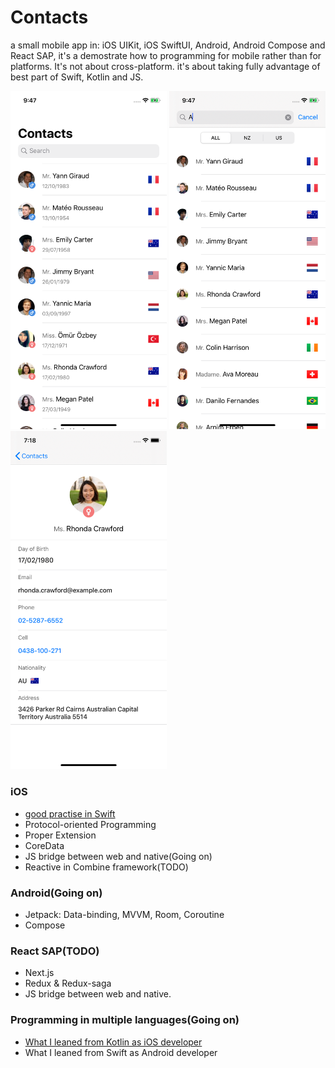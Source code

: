 # Contacts

a small mobile app in: iOS UIKit, iOS SwiftUI, Android, Android Compose and React SAP, it's a demostrate how to programming for mobile rather than for platforms. It's not about cross-platform. it's about taking fully advantage of best part of Swift, Kotlin and JS.

<p float="left">
 <img src="/Design/ios-screenshot/home.png" width="250">

 <img src="/Design/ios-screenshot/search.png" width="250">

 <img src="/Design/ios-screenshot/detail.png" width="250">
</p>

### iOS

- [good practise in Swift](/swift.md)
- Protocol-oriented Programming
- Proper Extension
- CoreData
- JS bridge between web and native(Going on)
- Reactive in Combine framework(TODO)

### Android(Going on)

- Jetpack: Data-binding, MVVM, Room, Coroutine
- Compose

### React SAP(TODO)

- Next.js
- Redux & Redux-saga
- JS bridge between web and native.

### Programming in multiple languages(Going on)

- [What I leaned from Kotlin as iOS developer](/kotlin_for_ios.md)
- What I leaned from Swift as Android developer
